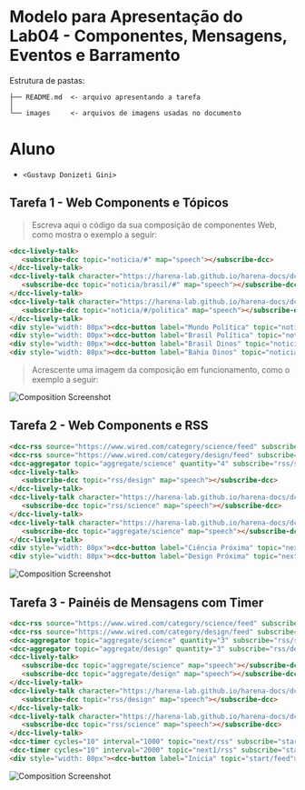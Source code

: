# Modelo para Apresentação do Lab04 - Componentes, Mensagens, Eventos e Barramento

Estrutura de pastas:

~~~
├── README.md  <- arquivo apresentando a tarefa
│
└── images     <- arquivos de imagens usadas no documento
~~~

# Aluno
* `<Gustavp Donizeti Gini>`

## Tarefa 1 - Web Components e Tópicos

> Escreva aqui o código da sua composição de componentes Web, como mostra o exemplo a seguir:

~~~html
<dcc-lively-talk>
   <subscribe-dcc topic="noticia/#" map="speech"></subscribe-dcc>
</dcc-lively-talk>
<dcc-lively-talk character="https://harena-lab.github.io/harena-docs/dccs/reference/images/nurse.png">
   <subscribe-dcc topic="noticia/brasil/#" map="speech"></subscribe-dcc>
</dcc-lively-talk>
<dcc-lively-talk character="https://harena-lab.github.io/harena-docs/dccs/reference/images/doctor.png">
   <subscribe-dcc topic="noticia/#/politica" map="speech"></subscribe-dcc>
</dcc-lively-talk>
<div style="width: 80px"><dcc-button label="Mundo Política" topic="noticia/mundo/politica" message="Angela Merkel quer dominar o mundo!"></dcc-button></div>
<div style="width: 80px"><dcc-button label="Brasil Política" topic="noticia/brasil/politica" message="Política no Brasil tá foda!"></dcc-button></div>
<div style="width: 80px"><dcc-button label="Brasil Dinos" topic="noticia/brasil/dinos" message="Ovo de Tricerátops é encontrado no Nordeste."></dcc-button></div>
<div style="width: 80px"><dcc-button label="Bahia Dinos" topic="noticia/bahia/dinos" message="Nasce o primeiro dinosauro preguiçoso do mundo"></dcc-button></div>
~~~

> Acrescente uma imagem da composição em funcionamento, como o exemplo a seguir:

![Composition Screenshot](images/Imagem_Parte01.png)

## Tarefa 2 - Web Components e RSS
~~~html
<dcc-rss source="https://www.wired.com/category/science/feed" subscribe="next/rss:next" topic="rss/science"></dcc-rss>
<dcc-rss source="https://www.wired.com/category/design/feed" subscribe="next/rss:next" topic="rss/design"></dcc-rss>
<dcc-aggregator topic="aggregate/science" quantity="4" subscribe="rss/science"></dcc-aggregator>
<dcc-lively-talk>
   <subscribe-dcc topic="rss/design" map="speech"></subscribe-dcc>
</dcc-lively-talk>
<dcc-lively-talk character="https://harena-lab.github.io/harena-docs/dccs/reference/images/nurse.png">
   <subscribe-dcc topic="rss/science" map="speech"></subscribe-dcc>
</dcc-lively-talk>
<dcc-lively-talk character="https://harena-lab.github.io/harena-docs/dccs/reference/images/doctor.png">
   <subscribe-dcc topic="aggregate/science" map="speech"></subscribe-dcc>
</dcc-lively-talk>
<div style="width: 80px"><dcc-button label="Ciência Próxima" topic="next/rss"></dcc-button></div>
<div style="width: 80px"><dcc-button label="Design Próxima" topic="next/rss"></dcc-button></div>
~~~

![Composition Screenshot](images/Imagem_Parte02.png)

## Tarefa 3 - Painéis de Mensagens com Timer
~~~html
<dcc-rss source="https://www.wired.com/category/science/feed" subscribe="next/rss:next" topic="rss/science"></dcc-rss>
<dcc-rss source="https://www.wired.com/category/design/feed" subscribe="next1/rss:next" topic="rss/design"></dcc-rss>
<dcc-aggregator topic="aggregate/science" quantity="3" subscribe="rss/science"></dcc-aggregator>
<dcc-aggregator topic="aggregate/design" quantity="3" subscribe="rss/design"></dcc-aggregator>
<dcc-lively-talk>
   <subscribe-dcc topic="aggregate/science" map="speech"></subscribe-dcc>
   <subscribe-dcc topic="aggregate/design" map="speech"></subscribe-dcc>
</dcc-lively-talk>
<dcc-lively-talk character="https://harena-lab.github.io/harena-docs/dccs/reference/images/nurse.png">
   <subscribe-dcc topic="rss/design" map="speech"></subscribe-dcc>
</dcc-lively-talk>
<dcc-lively-talk character="https://harena-lab.github.io/harena-docs/dccs/reference/images/doctor.png">
   <subscribe-dcc topic="rss/science" map="speech"></subscribe-dcc>
</dcc-lively-talk>
<dcc-timer cycles="10" interval="1000" topic="next/rss" subscribe="start/feed:start"></dcc-timer>
<dcc-timer cycles="10" interval="2000" topic="next1/rss" subscribe="start/feed:start"></dcc-timer>
<div style="width: 80px"><dcc-button label="Inicia" topic="start/feed"></dcc-button></div>
~~~
![Composition Screenshot](images/Imagem_Parte03.png)
